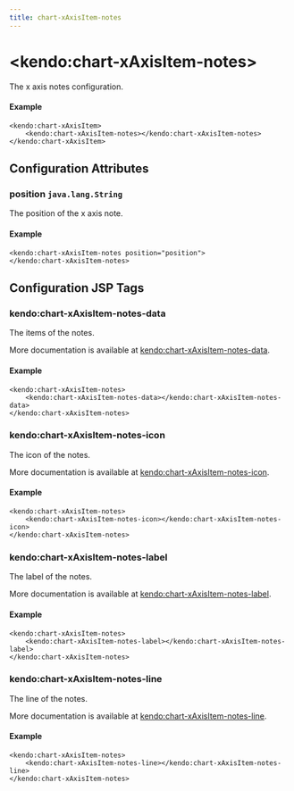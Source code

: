 ```yaml
---
title: chart-xAxisItem-notes
---
```


# \<kendo:chart-xAxisItem-notes\>

The x axis notes configuration.

#### Example
    <kendo:chart-xAxisItem>
        <kendo:chart-xAxisItem-notes></kendo:chart-xAxisItem-notes>
    </kendo:chart-xAxisItem>

## Configuration Attributes

### position `java.lang.String`

The position of the x axis note.

#### Example
    <kendo:chart-xAxisItem-notes position="position">
    </kendo:chart-xAxisItem-notes>


##  Configuration JSP Tags

### kendo:chart-xAxisItem-notes-data

The items of the notes.

More documentation is available at [kendo:chart-xAxisItem-notes-data](/api/wrappers/jsp/chart/xaxisitem-notes-data).

#### Example

    <kendo:chart-xAxisItem-notes>
        <kendo:chart-xAxisItem-notes-data></kendo:chart-xAxisItem-notes-data>
    </kendo:chart-xAxisItem-notes>

### kendo:chart-xAxisItem-notes-icon

The icon of the notes.

More documentation is available at [kendo:chart-xAxisItem-notes-icon](/api/wrappers/jsp/chart/xaxisitem-notes-icon).

#### Example

    <kendo:chart-xAxisItem-notes>
        <kendo:chart-xAxisItem-notes-icon></kendo:chart-xAxisItem-notes-icon>
    </kendo:chart-xAxisItem-notes>

### kendo:chart-xAxisItem-notes-label

The label of the notes.

More documentation is available at [kendo:chart-xAxisItem-notes-label](/api/wrappers/jsp/chart/xaxisitem-notes-label).

#### Example

    <kendo:chart-xAxisItem-notes>
        <kendo:chart-xAxisItem-notes-label></kendo:chart-xAxisItem-notes-label>
    </kendo:chart-xAxisItem-notes>

### kendo:chart-xAxisItem-notes-line

The line of the notes.

More documentation is available at [kendo:chart-xAxisItem-notes-line](/api/wrappers/jsp/chart/xaxisitem-notes-line).

#### Example

    <kendo:chart-xAxisItem-notes>
        <kendo:chart-xAxisItem-notes-line></kendo:chart-xAxisItem-notes-line>
    </kendo:chart-xAxisItem-notes>

